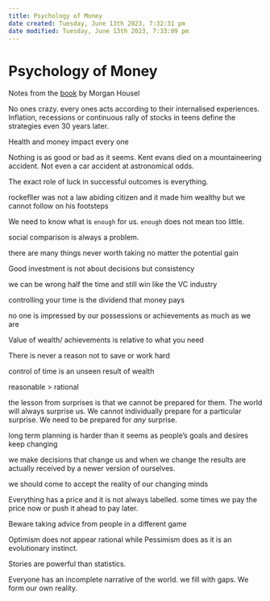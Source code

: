 ```yaml
---
title: Psychology of Money
date created: Tuesday, June 13th 2023, 7:32:31 pm
date modified: Tuesday, June 13th 2023, 7:33:09 pm
---
```


# Psychology of Money

Notes from the [book](https://www.goodreads.com/book/show/41881472-the-psychology-of-money) by Morgan Housel

No ones crazy. every ones acts according to their internalised experiences. Inflation, recessions or continuous rally of stocks in teens define the strategies even 30 years later.

Health and money impact every one

Nothing is as good or bad as it seems. Kent evans died on a mountaineering accident. Not even a car accident at astronomical odds.

The exact role of luck in successful outcomes is everything.

rockefller was not a law abiding citizen and it made him wealthy but we cannot follow on his footsteps

We need to know what is `enough` for us. `enough` does not mean too little.

social comparison is always a problem.

there are many things never worth taking no matter the potential gain

Good investment is not about decisions but consistency

we can be wrong half the time and still win like the VC industry

controlling your time is the dividend that money pays

no one is impressed by our possessions or achievements as much as we are

Value of wealth/ achievements is relative to what you need

There is never a reason not to save or work hard

control of time is an unseen result of wealth

reasonable > rational

the lesson from surprises is that we cannot be prepared for them. The world will always surprise us. We cannot individually prepare for a particular surprise. We need to be prepared for _any_ surprise.

long term planning is harder than it seems as people’s goals and desires keep changing

we make decisions that change us and when we change the results are actually received by a newer version of ourselves.

we should come to accept the reality of our changing minds

Everything has a price and it is not always labelled. some times we pay the price now or push it ahead to pay later.

Beware taking advice from people in a different game

Optimism does not appear rational while Pessimism does as it is an evolutionary instinct.

Stories are powerful than statistics.

Everyone has an incomplete narrative of the world. we fill with gaps. We form our own reality.
